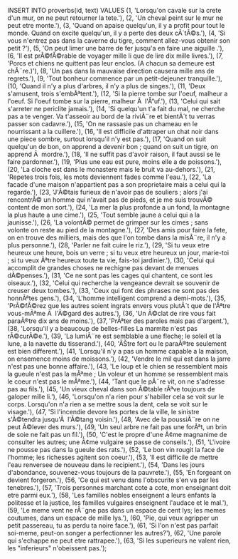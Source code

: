 INSERT INTO proverbs(id, text) VALUES
(1, 'Lorsqu\'on cavale sur la crete d\'un mur, on ne peut retourner la tete.'),
(2, 'Un cheval peint sur le mur ne peut etre monte.'),
(3, 'Quand on apaise quelqu\'un, il y a profit pour tout le monde. Quand on excite quelqu\'un, il y a perte des deux cÃ´tÃ©s.'),
(4, 'Si vous n\'entrez pas dans la caverne du tigre, comment allez-vous obtenir son petit ?'),
(5, 'On peut limer une barre de fer jusqu\'a en faire une aiguille .'),
(6, 'Il est prÃ©fÃ©rable de voyager mille li que de lire dix mille livres.'),
(7, 'Porcs et chiens ne quittent pas leur enclos. (A chacun sa demeure est chÃ¨re.)'),
(8, 'Un pas dans la mauvaise direction causera mille ans de regrets.'),
(9, 'Tout bonheur commence par un petit-dejeuner tranquille.'),
(10, 'Quand il n\'y a plus d\'arbres, il n\'y a plus de singes.'),
(11, 'Deux s\'amusent, trois s\'embÃªtent.'),
(12, 'Si la pierre tombe sur l\'oeuf, malheur a l\'oeuf. Si l\'oeuf tombe sur la pierre, malheur Ã  l\'Å“uf.'),
(13, 'Celui qui sait s\'arreter ne periclite jamais.'),
(14, 'Si quelqu\'un t\'a fait du mal, ne cherche pas a te venger. Va t\'asseoir au bord de la riviÃ¨re et bientÃ´t tu verras passer son cadavre.'),
(15, 'On ne rassasie pas un chameau en le nourrissant a la cuillere.'),
(16, 'Il est difficile d\'attraper un chat noir dans une piece sombre, surtout lorsqu\'il n\'y est pas.'),
(17, 'Quand on suit quelqu\'un de bon, on apprend a devenir bon ; quand on suit un tigre, on apprend Ã  mordre.'),
(18, 'Il ne suffit pas d\'avoir raison, il faut aussi se le faire pardonner.'),
(19, 'Plus une eau est pure, moins elle a de poissons.'),
(20, 'La cloche est dans le monastere mais le bruit va au-dehors.'),
(21, 'Repetes trois fois, les mots deviennent fades comme l\'eau.'),
(22, 'La facade d\'une maison n\'appartient pas a son proprietaire mais a celui qui la regarde.'),
(23, 'J\'Ã©tais furieux de n\'avoir pas de souliers ; alors j\'ai rencontrÃ© un homme qui n\'avait pas de pieds, et je me suis trouvÃ© content de mon sort.'),
(24, 'La mer la plus profonde a un fond, la montagne la plus haute a une cime.'),
(25, 'Tout semble jaune a celui qui a la jaunisse.'),
(26, 'La volontÃ© permet de grimper sur les cimes ; sans volonte on reste au pied de la montagne.'),
(27, 'Des amis pour faire la fete, on en trouve des milliers, mais des que l\'on tombe dans la misÃ¨re, il n\'y a plus personne.'),
(28, 'Parler ne fait cuire le riz.'),
(29, 'Si tu veux etre heureux une heure, bois un verre ; si tu veux etre heureux un jour, marie-toi ; si tu veux Ãªtre heureux toute ta vie, fais-toi jardinier.'),
(30, 'Celui qui accomplit de grandes choses ne rechigne pas devant de menues dÃ©penses.'),
(31, 'Ce ne sont pas les cages qui chantent, ce sont les oiseaux.'),
(32, 'Celui qui recherche la vengeance devrait se souvenir de creuser deux tombes.'),
(33, 'Ceux qui font des phrases ne sont pas des honnÃªtes gens.'),
(34, 'L\'homme intelligent comprend a demi-mots.'),
(35, 'PrÃ©fÃ©rez que les autres soient ingrats envers vous plutÃ´t que de l\'Ãªtre vous-mÃªme Ã  l\'Ã©gard des autres.'),
(36, 'Un Ã©clat de rire vous fait paraÃ®tre dix ans de moins.'),
(37, 'PrÃªter des paroles mais pas d\'argent.'),
(38, 'Lorsqu\'il y a beaucoup de belles-filles La marmite n\'est pas rÃ©curÃ©e.'),
(39, 'La lumiÃ¨re est semblable a une fleche; le soleil et la lune, a la navette du tisserand.'),
(40, 'ÃŠtre fort ou le paraÃ®tre seulement est bien different.'),
(41, 'Lorsqu\'il n\'y a pas un homme capable a la maison, on ensemence moins de moissons.'),
(42, 'Vendre le mil qui est dans la jarre n\'est pas une bonne affaire.'),
(43, 'Le loup et le chien se ressemblent mais la gueule n\'est pas la mÃªme ; Un voleur et un homme se ressemblent mais le coeur n\'est pas le mÃªme.'),
(44, 'Tant que le pÃ¨re vit, on ne s\'adresse pas au fils.'),
(45, 'Un vieux cheval dans son Ã©table rÃªve toujours de galoper mille li.'),
(46, 'Lorsqu\'on n\'a rien pour s\'habiller cela se voit sur le corps. Lorsqu\'on n\'a rien a se mettre sous la dent, cela se voit sur le visage.'),
(47, 'Si l\'incendie devore les portes de la ville, le sinistre s\'Ã©tendra jusqu\'Ã  l\'Ã©tang voisin.'),
(48, 'Avec de la poussiÃ¨re on ne peut Ã©lever des murs.'),
(49, 'Un seul arbre ne fait pas une forÃªt, un brin de soie ne fait pas un fil.'),
(50, 'C\'est le propre d\'une Ã¢me magnanime de consulter les autres; une Ã¢me vulgaire se passe de conseils.'),
(51, 'L\'ivoire ne pousse pas dans la gueule des rats.'),
(52, 'Le bon vin rougit la face de l\'homme; les richesses agitent son coeur.'),
(53, 'Il est difficile de mettre l\'eau renversee de nouveau dans le recipient.'),
(54, 'Dans les jours d\'abondance, souvenez-vous toujours de la pauvrete.'),
(55, 'En forgeant on devient forgeron.'),
(56, 'Ce qui est venu dans l\'obscurite s\'en va par les tenebres.'),
(57, 'Trois personnes marchant cote a cote, mon enseignant doit etre parmi eux.'),
(58, 'Les familles nobles enseignent a leurs enfants la politesse et la justice, les familles vulgaires enseignent l\'audace et le mal.'),
(59, 'Le meme vent ne rÃ¨gne pas dans un espace de cent lys; les memes coutumes, dans un espace de mille lys.'),
(60, 'Pie, qui veux agripper un petit passereau, tu as perdu ta noire face.'),
(61, 'Si l\'on n\'est pas parfait soi-meme, peut-on songer a perfectionner les autres?'),
(62, 'Une parole qui s\'echappe ne peut etre rattrapee.'),
(63, 'Si les superieurs ne valent rien, les \"inferieurs\" n\'obeissent pas.');